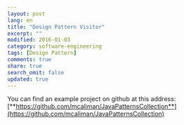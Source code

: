 ```yaml
---
layout: post
lang: en
title: "Design Pattern Visitor"
excerpt: ""
modified: 2016-01-03
category: software-engineering
tags: [Design Pattern]
comments: true
share: true
search_omit: false
updated: true
---
```


You can find an example project on github at this address:
[**https://github.com/mcaliman/JavaPatternsCollection**](https://github.com/mcaliman/JavaPatternsCollection)
